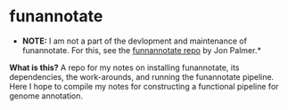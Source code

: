# funannotate

* **NOTE:** I am not a part of the devlopment and maintenance of funannotate. For this, see the [funnannotate repo](https://github.com/nextgenusfs/funannotate) by Jon Palmer.*
  
**What is this?** A repo for my notes on installing funannotate, its dependencies, the work-arounds, and running the funannotate pipeline. Here I hope to compile my notes for constructing a functional pipeline for genome annotation.
